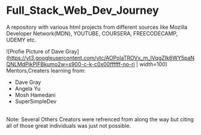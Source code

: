 # Full_Stack_Web_Dev_Journey
A repository with various html projects from different sources like Mozilla Developer Network(MDN), YOUTUBE, COURSERA, FREECODECAMP, UDEMY etc.

![Profie Picture of Dave Gray](https://yt3.googleusercontent.com/ytc/AOPolaTROVx_m_IVqgZIk6WY5paNQNLMdPikPlFBkumo2w=s900-c-k-c0x00ffffff-no-rj | width=100)
Mentors,Creaters learning from:
<ul>
<li>Dave Gray</li>
<li>Angela Yu</li>
<li>Mosh Hamedani</li>
<li>SuperSimpleDev</li>
</ul>
<br>
Note:
Several Others Creators were refrenced from along the way but citing all of those great individuals was just not possible.

